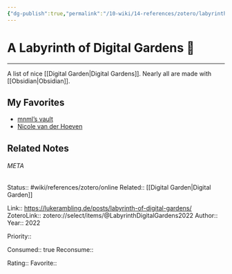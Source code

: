 ```yaml
---
{"dg-publish":true,"permalink":"/10-wiki/14-references/zotero/labyrinth-digital-gardens2022/"}
---
```


# A Labyrinth of Digital Gardens 🌱
---
A list of nice [[Digital Garden\|Digital Gardens]]. Nearly all are made with [[Obsidian\|Obsidian]].

## My Favorites
- [mnml’s vault](https://publish.obsidian.md/manuel)
- [Nicole van der Hoeven](https://notes.nicolevanderhoeven.com/)

## Related Notes




###### META
Status:: #wiki/references/zotero/online
Related:: [[Digital Garden\|Digital Garden]]

Link:: https://lukerambling.de/posts/labyrinth-of-digital-gardens/
ZoteroLink:: zotero://select/items/@LabyrinthDigitalGardens2022
Author::
Year:: 2022

Priority:: 

Consumed:: true
Reconsume:: 

Rating:: 
Favorite:: 
